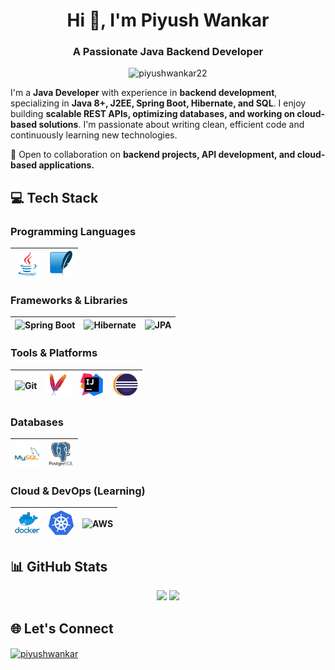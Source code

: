 <h1 align="center">Hi 👋, I'm Piyush Wankar</h1>
<h3 align="center">A Passionate Java Backend Developer</h3>

<p align="center">
  <img src="https://komarev.com/ghpvc/?username=piyushwankar22&label=Profile%20views&color=0e75b6&style=flat" alt="piyushwankar22" />
</p>

I'm a **Java Developer** with experience in **backend development**, specializing in **Java 8+, J2EE, Spring Boot, Hibernate, and SQL**. I enjoy building **scalable REST APIs, optimizing databases, and working on cloud-based solutions**. I'm passionate about writing clean, efficient code and continuously learning new technologies.

🚀 Open to collaboration on **backend projects, API development, and cloud-based applications.**

## 💻 **Tech Stack**

### **Programming Languages**
<img src="https://raw.githubusercontent.com/devicons/devicon/master/icons/java/java-original.svg" alt="Java" width="40"/> | <img src="https://raw.githubusercontent.com/devicons/devicon/master/icons/sqlite/sqlite-original.svg" alt="SQL" width="40"/>  
|--|--|

### **Frameworks & Libraries**
<img src="https://www.vectorlogo.zone/logos/springio/springio-icon.svg" alt="Spring Boot" width="40"/> | <img src="https://www.vectorlogo.zone/logos/hibernate/hibernate-icon.svg" alt="Hibernate" width="40"/> | <img src="https://raw.githubusercontent.com/github/explore/master/topics/jpa/jpa.png" alt="JPA" width="40"/>  
|--|--|--|

### **Tools & Platforms**
<img src="https://www.vectorlogo.zone/logos/git-scm/git-scm-icon.svg" alt="Git" width="40"/> | <img src="https://raw.githubusercontent.com/devicons/devicon/master/icons/maven/maven-original.svg" alt="Maven" width="40"/> | <img src="https://raw.githubusercontent.com/devicons/devicon/master/icons/intellij/intellij-original.svg" alt="IntelliJ IDEA" width="40"/> | <img src="https://raw.githubusercontent.com/devicons/devicon/master/icons/eclipse/eclipse-original.svg" alt="Eclipse" width="40"/>  
|--|--|--|--|

### **Databases**
<img src="https://raw.githubusercontent.com/devicons/devicon/master/icons/mysql/mysql-original-wordmark.svg" alt="MySQL" width="40"/> | <img src="https://raw.githubusercontent.com/devicons/devicon/master/icons/postgresql/postgresql-original-wordmark.svg" alt="PostgreSQL" width="40"/>  
|--|--|

### **Cloud & DevOps (Learning)**
<img src="https://raw.githubusercontent.com/github/explore/main/topics/docker/docker.png" alt="Docker" width="40"/> | <img src="https://raw.githubusercontent.com/github/explore/main/topics/kubernetes/kubernetes.png" alt="Kubernetes" width="40"/> | <img src="https://www.vectorlogo.zone/logos/amazon_aws/amazon_aws-icon.svg" alt="AWS" width="40"/>  
|--|--|--|

## 📊 **GitHub Stats**
<p align="center">
  <img src="https://github-readme-stats.vercel.app/api?username=piyushwankar22&show_icons=true&theme=radical&include_all_commits=true"/>
  <img src="https://github-readme-streak-stats.herokuapp.com/?user=piyushwankar22&theme=radical"/>
</p>

## 🌐 **Let's Connect**
<p align="left">
<a href="https://www.linkedin.com/in/piyushwankar" target="blank"><img align="center" src="https://raw.githubusercontent.com/rahuldkjain/github-profile-readme-generator/master/src/images/icons/Social/linked-in-alt.svg" alt="piyushwankar" height="40" width="40" /></a>
</p>
